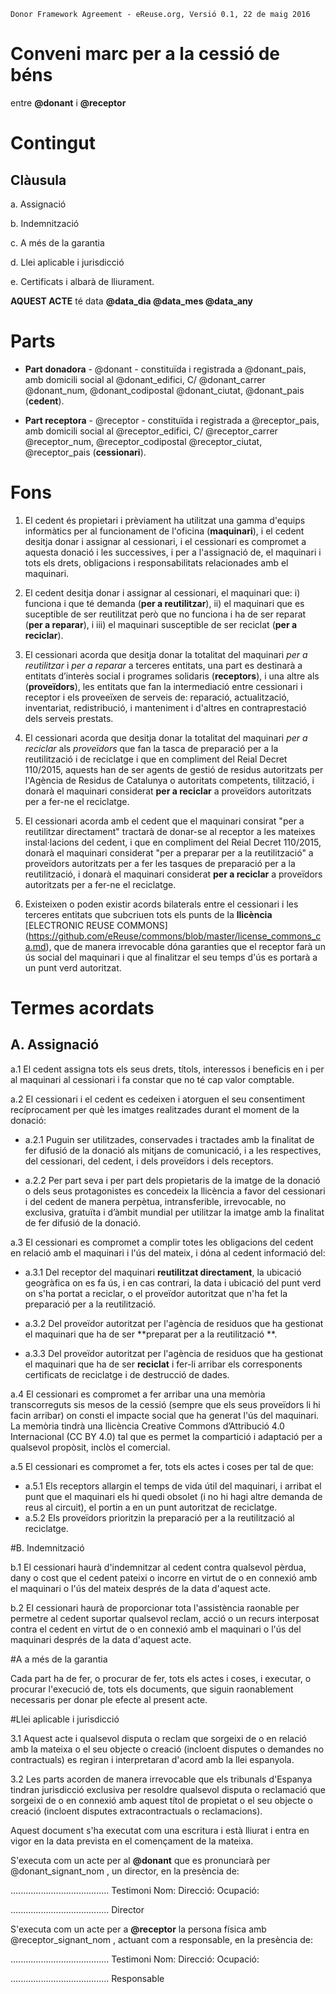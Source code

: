 ```
Donor Framework Agreement - eReuse.org, Versió 0.1, 22 de maig 2016
```

# Conveni marc per a la cessió de béns
entre **@donant** i **@receptor**

# Contingut
## Clàusula
a. Assignació

b. Indemnització

c. A més de la garantia

d. Llei aplicable i jurisdicció

e. Certificats i albarà de lliurament.

**AQUEST ACTE** té data **@data_dia @data_mes @data_any**

# Parts
 * **Part donadora** - @donant - constituïda i registrada a @donant_pais, amb domicili social al @donant_edifici, C/ @donant_carrer @donant_num, @donant_codipostal @donant_ciutat, @donant_pais (**cedent**).
 
 * **Part receptora** - @receptor - constituïda i registrada a @receptor_pais, amb domicili social al @receptor_edifici, C/ @receptor_carrer @receptor_num, @receptor_codipostal @receptor_ciutat, @receptor_pais (**cessionari**).
 
# Fons

1. El cedent és propietari i prèviament ha utilitzat una gamma d'equips informàtics per al funcionament de l'oficina (**maquinari**), i el cedent desitja donar i assignar al cessionari, i el cessionari es compromet a aquesta donació i les successives, i per a l'assignació de, el maquinari i tots els drets, obligacions i responsabilitats relacionades amb el maquinari.

2. El cedent desitja donar i assignar al cessionari, el maquinari que:  i) funciona i que té demanda (**per a reutilitzar**), ii) el maquinari que es suceptible de ser reutilitzat però que no funciona i ha de ser reparat (**per a reparar**), i iii) el maquinari susceptible de ser reciclat (**per a reciclar**).

3. El cessionari acorda que desitja donar la totalitat del maquinari *per a reutilitzar* i *per a reparar* a terceres entitats,  una part es destinarà a entitats d’interès social i programes solidaris (**receptors**), i una altre als (**proveïdors**), les entitats que fan la intermediació entre cessionari i receptor i els proveeïxen de serveis de: reparació, actualització, inventariat, redistribució, i manteniment i d'altres en contraprestació dels serveis prestats.

4. El cessionari acorda que desitja donar la totalitat del maquinari *per a reciclar* als *proveïdors* que fan la tasca de preparació per a la reutilització i de reciclatge i que en compliment del Reial Decret 110/2015, aquests han de ser agents de gestió de residus autoritzats per l'Agència de Residus de Catalunya o autoritats competents, tilització, i donarà el maquinari considerat **per a reciclar** a proveïdors autoritzats per a fer-ne el reciclatge.

4. El cessionari acorda amb el cedent que el maquinari consirat "per a reutilitzar directament" tractarà de donar-se al receptor a les mateixes instal·lacions del cedent, i que en compliment del Reial Decret 110/2015, donarà el maquinari considerat "per a preparar per a la reutilització" a proveïdors autoritzats per a fer les tasques de preparació per a la reutilització, i donarà el maquinari considerat **per a reciclar** a proveïdors autoritzats per a fer-ne el reciclatge.

5. Existeixen o poden existir acords bilaterals entre el cessionari i les terceres entitats que subcriuen tots els punts de la **llicència** [ELECTRONIC REUSE COMMONS] (https://github.com/eReuse/commons/blob/master/license_commons_ca.md), que de manera irrevocable dóna garanties que el receptor farà un ús social del maquinari i que al finalitzar el seu temps d'ús es portarà a un punt verd autoritzat.

# Termes acordats
## A. Assignació

a.1 El cedent assigna tots els seus drets, títols, interessos i beneficis en i per al maquinari al cessionari i fa constar que no té cap valor comptable.

a.2 El cessionari i el cedent es cedeixen i atorguen el seu consentiment recíprocament per què les imatges realitzades durant el moment de la donació:

 - a.2.1 Puguin ser utilitzades, conservades i tractades amb la finalitat de fer difusió de la donació als mitjans de comunicació, i a les respectives, del cessionari, del cedent, i dels proveïdors i dels receptors. 

 - a.2.2 Per part seva i per part dels propietaris de la imatge de la donació o dels seus protagonistes es concedeix la llicència a favor del cessionari i del cedent de manera perpètua, intransferible, irrevocable, no exclusiva, gratuïta i d’àmbit mundial per utilitzar la imatge amb la finalitat de fer difusió de la donació.

a.3 El cessionari es compromet a complir totes les obligacions del cedent en relació amb el maquinari i l'ús del mateix, i dóna al cedent informació del: 

 - a.3.1 Del receptor del maquinari **reutilitzat directament**, la ubicació geogràfica on es fa ús, i en cas contrari, la data i ubicació del punt verd on s'ha portat a reciclar, o el proveïdor autoritzat que n'ha fet la preparació per a la reutilització.
 
 - a.3.2 Del proveïdor autoritzat per l'agència de residuos que ha gestionat el maquinari que ha de ser **preparat per a la reutilització **.

 - a.3.3 Del proveïdor autoritzat per l'agència de residuos que ha gestionat el maquinari que ha de ser **reciclat** i fer-li arribar els corresponents certificats de reciclatge i de destrucció de dades.

a.4 El cessionari es compromet a fer arribar una una memòria transcorreguts sis mesos de la cessió (sempre que els seus proveïdors li hi facin arribar) on consti el impacte social que ha generat l'ús del maquinari. La memòria tindrà una llicència Creative Commons d’Attribució 4.0 Internacional (CC BY 4.0) tal que es permet la compartició i adaptació per a qualsevol propòsit, inclòs el comercial. 

a.5 El cessionari es compromet a fer, tots els actes i coses per tal de que:

 - a.5.1 Els receptors allargin el temps de vida útil del maquinari, i arribat el punt que el maquinari els hi quedi obsolet  (i no hi hagi altre demanda de reus al circuit), el portin a en un punt autoritzat de reciclatge.
 - a.5.2 Els proveïdors prioritzin la preparació per a la reutilització al reciclatge.

#B. Indemnització

b.1 El cessionari haurà d'indemnitzar al cedent contra qualsevol pèrdua, dany o cost que el cedent pateixi o incorre en virtut de o en connexió amb el maquinari o l'ús del mateix després de la data d'aquest acte.

b.2 El cessionari haurà de proporcionar tota l'assistència raonable per permetre al cedent suportar qualsevol reclam, acció o un recurs interposat contra el cedent en virtut de o en connexió amb el maquinari o l'ús del maquinari després de la data d'aquest acte.

#A a més de la garantia

Cada part ha de fer, o procurar de fer, tots els actes i coses, i executar, o procurar l'execució de, tots els documents, que siguin raonablement necessaris per donar ple efecte al present acte.

#Llei aplicable i jurisdicció

3.1 Aquest acte i qualsevol disputa o reclam que sorgeixi de o en relació amb la mateixa o el seu objecte o creació (incloent disputes o demandes no contractuals) es regiran i interpretaran d'acord amb la llei espanyola.

3.2 Les parts acorden de manera irrevocable que els tribunals d'Espanya tindran jurisdicció exclusiva per resoldre qualsevol disputa o reclamació que sorgeixi de o en connexió amb aquest títol de propietat o el seu objecte o creació (incloent disputes extracontractuals o reclamacions).

Aquest document s'ha executat com una escritura i està lliurat i entra en vigor en la data prevista en el començament de la mateixa.

S'executa com un acte per al **@donant** que es pronunciarà per @donant_signant_nom , un director, en la presència de:
 
 
.......................................
Testimoni
Nom: 
Direcció:
Ocupació:


.......................................
Director
 
 
S'executa com un acte per a **@receptor** la persona física amb @receptor_signant_nom , actuant com a responsable, en la presència de:
 
 
.......................................
Testimoni
Nom: 
Direcció:
Ocupació: 


.......................................
Responsable
 
